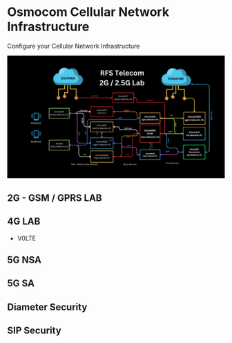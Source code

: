 # Osmocom Cellular Network Infrastructure
Configure your Cellular Network Infrastructure


![image](2G-LAB/img/RFS_Telecom_Lab.png)

## 2G - GSM / GPRS LAB


## 4G LAB

- V0LTE

## 5G NSA



## 5G SA



## Diameter Security


## SIP Security